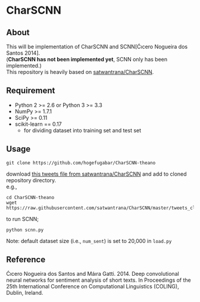 # CharSCNN
## About
This will be implementation of CharSCNN and SCNN[Ćıcero Nogueira dos Santos 2014].  
(**CharSCNN has not been implemented yet**, SCNN only has been implemented.)  
This repository is heavily based on [satwantrana/CharSCNN](https://github.com/satwantrana/CharSCNN).


## Requirement
- Python 2 >= 2.6 or Python 3 >= 3.3
- NumPy >= 1.7.1
- SciPy >= 0.11
- scikit-learn == 0.17
	- for dividing dataset into training set and test set


## Usage

```
git clone https://github.com/hogefugabar/CharSCNN-theano
```

download [this tweets file from satwantrana/CharSCNN](https://raw.githubusercontent.com/satwantrana/CharSCNN/master/tweets_clean.txt) and add to cloned repository directory.  
e.g., 
```
cd CharSCNN-theano
wget https://raw.githubusercontent.com/satwantrana/CharSCNN/master/tweets_clean.txt
```

to run SCNN;
```
python scnn.py
```

Note: default dataset size (i.e., `num_sent`) is set to 20,000 in `load.py`

## Reference
Ćıcero Nogueira dos Santos and Máıra Gatti. 2014. Deep convolutional neural networks for sentiment analysis of short texts. In Proceedings of the 25th International Conference on Computational Linguistics (COLING), Dublin, Ireland.
